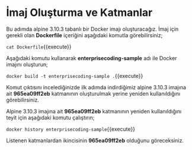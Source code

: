 # İmaj Oluşturma ve Katmanlar

Bu adımda alpine 3.10.3 tabanlı bir Docker imajı oluşturacağız. İmaj için gerekli olan **Dockerfile** içeriğini aşağıdaki komutla görebilirsiniz;

`cat Dockerfile`{{execute}}

Aşağıdaki komutu kullanarak **enterprisecoding-sample** adı ile Docker imajını oluşturun;

`docker build -t enterprisecoding-sample .`{{execute}}

Komut çıktısını incelediğinizde ilk adımda indirdiğimiz alpine 3.10.3 imajına ait **965ea09ff2eb** katmanının oluşturulmak yerine yeniden kullanıldığını görebilirsiniz.

Alpine 3.10.3 imajına ait **965ea09ff2eb** katmanının yeniden kullanıldığını teyit için aşağıdaki komutu çalıştırın;

`docker history enterprisecoding-sample`{{execute}}

Listenen katmanlardan ikincisinin **965ea09ff2eb**  olduğunu göreceksiniz.
